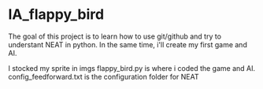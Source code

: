 # IA_flappy_bird

The goal of this project is to learn how to use git/github and try to understant NEAT in python.
In the same time, i'll create my first game and AI.

I stocked my sprite in imgs
flappy_bird.py is where i coded the game and AI.
config_feedforward.txt is the configuration folder for NEAT


